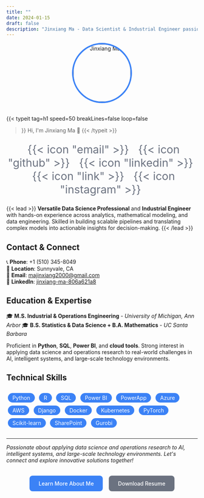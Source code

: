 ```yaml
---
title: ""
date: 2024-01-15
draft: false
description: "Jinxiang Ma - Data Scientist & Industrial Engineer passionate about turning data into actionable insights"
---
```


<style>
/* Hide the automatic title generated by Blowfish theme */
h1.mb-2.text-4xl.font-extrabold {
  display: none !important;
}
</style>

<div style="text-align: center; margin-bottom: 2rem;">
  <img src="/img/avatar.jpg" alt="Jinxiang Ma" style="width: 150px; height: 150px; border-radius: 50%; object-fit: cover; margin: 0 auto; display: block; border: 4px solid #3b82f6;">
</div>

{{< typeit 
  tag=h1
  speed=50
  breakLines=false
  loop=false
>}}
Hi, I'm Jinxiang Ma 👋
{{< /typeit >}}

<!-- Social Media Icons -->
<div style="text-align: center; margin: 1.5rem 0; font-size: 1.8rem;">
  <a href="mailto:majinxiang2000@gmail.com" style="color: #6b7280; margin: 0 8px; text-decoration: none;" target="_blank" aria-label="Email">
    {{< icon "email" >}}
  </a>
  <a href="https://github.com/Jinxiang2000" style="color: #6b7280; margin: 0 8px; text-decoration: none;" target="_blank" aria-label="GitHub">
    {{< icon "github" >}}
  </a>
  <a href="https://www.linkedin.com/in/jinxiang-ma-806a621a8/" style="color: #6b7280; margin: 0 8px; text-decoration: none;" target="_blank" aria-label="LinkedIn">
    {{< icon "linkedin" >}}
  </a>
  <a href="https://www.kaggle.com/jinxiangma" style="color: #6b7280; margin: 0 8px; text-decoration: none;" target="_blank" aria-label="Kaggle">
    {{< icon "link" >}}
  </a>
  <a href="https://www.instagram.com/j1nx14n6/" style="color: #6b7280; margin: 0 8px; text-decoration: none;" target="_blank" aria-label="Instagram">
    {{< icon "instagram" >}}
  </a>
</div>

{{< lead >}}
**Versatile Data Science Professional** and **Industrial Engineer** with hands-on experience across analytics, mathematical modeling, and data engineering. Skilled in building scalable pipelines and translating complex models into actionable insights for decision-making.
{{< /lead >}}

## Contact & Connect

📞 **Phone**: +1 (510) 345-8049  
📍 **Location**: Sunnyvale, CA  
📧 **Email**: majinxiang2000@gmail.com  
🔗 **LinkedIn**: [jinxiang-ma-806a621a8](https://www.linkedin.com/in/jinxiang-ma-806a621a8/)



## Education & Expertise

🎓 **M.S. Industrial & Operations Engineering** - *University of Michigan, Ann Arbor* 
🎓 **B.S. Statistics & Data Science + B.A. Mathematics** - *UC Santa Barbara* 

Proficient in **Python**, **SQL**, **Power BI**, and **cloud tools**. Strong interest in applying data science and operations research to real-world challenges in AI, intelligent systems, and large-scale technology environments.

## Technical Skills

<div style="margin: 1.5rem 0;">
  <span style="display: inline-block; background: #3b82f6; color: #fff; padding: 4px 12px; border-radius: 16px; margin: 4px; font-size: .875rem;">Python</span>
  <span style="display: inline-block; background: #3b82f6; color: #fff; padding: 4px 12px; border-radius: 16px; margin: 4px; font-size: .875rem;">R</span>
  <span style="display: inline-block; background: #3b82f6; color: #fff; padding: 4px 12px; border-radius: 16px; margin: 4px; font-size: .875rem;">SQL</span>
  <span style="display: inline-block; background: #3b82f6; color: #fff; padding: 4px 12px; border-radius: 16px; margin: 4px; font-size: .875rem;">Power BI</span>
  <span style="display: inline-block; background: #3b82f6; color: #fff; padding: 4px 12px; border-radius: 16px; margin: 4px; font-size: .875rem;">PowerApp</span>
  <span style="display: inline-block; background: #3b82f6; color: #fff; padding: 4px 12px; border-radius: 16px; margin: 4px; font-size: .875rem;">Azure</span>
  <span style="display: inline-block; background: #3b82f6; color: #fff; padding: 4px 12px; border-radius: 16px; margin: 4px; font-size: .875rem;">AWS</span>
  <span style="display: inline-block; background: #3b82f6; color: #fff; padding: 4px 12px; border-radius: 16px; margin: 4px; font-size: .875rem;">Django</span>
  <span style="display: inline-block; background: #3b82f6; color: #fff; padding: 4px 12px; border-radius: 16px; margin: 4px; font-size: .875rem;">Docker</span>
  <span style="display: inline-block; background: #3b82f6; color: #fff; padding: 4px 12px; border-radius: 16px; margin: 4px; font-size: .875rem;">Kubernetes</span>
  <span style="display: inline-block; background: #3b82f6; color: #fff; padding: 4px 12px; border-radius: 16px; margin: 4px; font-size: .875rem;">PyTorch</span>
  <span style="display: inline-block; background: #3b82f6; color: #fff; padding: 4px 12px; border-radius: 16px; margin: 4px; font-size: .875rem;">Scikit-learn</span>
  <span style="display: inline-block; background: #3b82f6; color: #fff; padding: 4px 12px; border-radius: 16px; margin: 4px; font-size: .875rem;">SharePoint</span>
  <span style="display: inline-block; background: #3b82f6; color: #fff; padding: 4px 12px; border-radius: 16px; margin: 4px; font-size: .875rem;">Gurobi</span>
</div>




---

*Passionate about applying data science and operations research to AI, intelligent systems, and large-scale technology environments. Let's connect and explore innovative solutions together!*

<div style="display: flex; flex-wrap: wrap; gap: 1rem; justify-content: center; margin: 2rem 0;">
  <a href="/about" style="background: #3b82f6; color: white; padding: 12px 24px; border-radius: 8px; text-decoration: none; font-weight: 500; border: none; cursor: pointer; transition: background-color 0.2s;">Learn More About Me</a>
  <a href="/Resume_Jinxiang_Ma.pdf" target="_blank" style="background: #6b7280; color: white; padding: 12px 24px; border-radius: 8px; text-decoration: none; font-weight: 500; border: none; cursor: pointer; transition: background-color 0.2s;">Download Resume</a>
</div> 